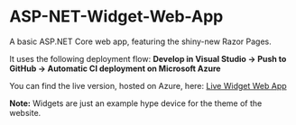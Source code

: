 # ASP-NET-Widget-Web-App
A basic ASP.NET Core web app, featuring the shiny-new Razor Pages.

It uses the following deployment flow:
**Develop in Visual Studio &#8594; Push to GitHub &#8594; Automatic CI deployment on Microsoft Azure**

You can find the live version, hosted on Azure, here: [Live Widget Web App](https://widgetapp.azurewebsites.net)

**Note:** Widgets are just an example hype device for the theme of the website.
